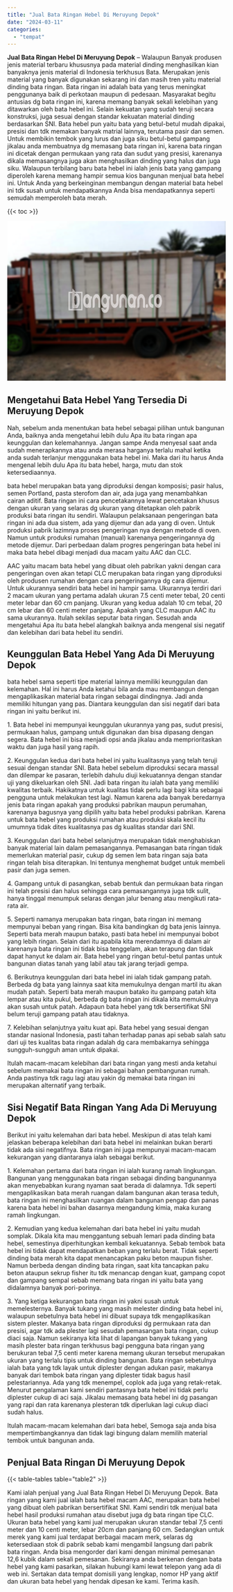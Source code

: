 ```yaml
---
title: "Jual Bata Ringan Hebel Di Meruyung Depok"
date: "2024-03-11"
categories: 
  - "tempat"
---
```


**Jual Bata Ringan Hebel Di Meruyung Depok** – Walaupun Banyak produsen jenis material terbaru khususnya pada material dinding menghasilkan kian banyaknya jenis material di Indonesia terkhusus Bata. Merupakan jenis material yang banyak digunakan sekarang ini dan masih tren yaitu material dinding bata ringan. Bata ringan ini adalah bata yang terus meningkat penggunanya baik di perkotaan maupun di pedesaan. Masyarakat begitu antusias dg bata ringan ini, karena memang banyak sekali kelebihan yang ditawarkan oleh bata hebel ini. Selain kekuatan yang sudah teruji secara konstruksi, juga sesuai dengan standar kekuatan material dinding berdasarkan SNI. Bata hebel pun yaitu bata yang betul-betul mudah dipakai, presisi dan tdk memakan banyak matrial lainnya, terutama pasir dan semen. Untuk membikin tembok yang lurus dan juga siku betul-betul gampang jikalau anda membuatnya dg memasang bata ringan ini, karena bata ringan ini dicetak dengan permukaan yang rata dan sudut yang presisi, karenanya dikala memasangnya juga akan menghasilkan dinding yang halus dan juga siku. Walaupun terbilang baru bata hebel ini ialah jenis bata yang gampang diperoleh karena memang hampir semua kios bangunan menjual bata hebel ini. Untuk Anda yang berkeinginan membangun dengan material bata hebel ini tdk susah untuk mendapatkannya Anda bisa mendapatkannya seperti semudah memperoleh bata merah.

{{< toc >}}

![Jual Bata Ringan Hebel Di Meruyung Depok](/images/jual-hebel-murah-10.png)

## Mengetahui Bata Hebel Yang Tersedia Di Meruyung Depok

Nah, sebelum anda menentukan bata hebel sebagai pilihan untuk bangunan Anda, baiknya anda mengetahui lebih dulu Apa itu bata ringan apa keunggulan dan kelemahannya. Jangan sampe Anda menyesal saat anda sudah menerapkannya atau anda merasa harganya terlalu mahal ketika anda sudah terlanjur menggunakan bata hebel ini. Maka dari itu harus Anda mengenal lebih dulu Apa itu bata hebel, harga, mutu dan stok ketersediaannya.

bata hebel merupakan bata yang diproduksi dengan komposisi; pasir halus, semen Portland, pasta sterofom dan air, ada juga yang menambahkan cairan aditif. Bata ringan ini cara pencetakannya lewat pencetakan khusus dengan ukuran yang selaras dg ukuran yang ditetapkan oleh pabrik produksi bata ringan itu sendiri. Walaupun pelaksanaan pengeringan bata ringan ini ada dua sistem, ada yang dijemur dan ada yang di oven. Untuk produksi pabrik lazimnya proses pengeringan nya dengan metode di oven. Namun untuk produksi rumahan (manual) karenanya pengeringannya dg metode dijemur. Dari perbedaan dalam progres pengeringan bata hebel ini maka bata hebel dibagi menjadi dua macam yaitu AAC dan CLC.

AAC yaitu macam bata hebel yang dibuat oleh pabrikan yakni dengan cara pengeringan oven akan tetapi CLC merupakan bata ringan yang diproduksi oleh produsen rumahan dengan cara pengeringannya dg cara dijemur. Untuk ukurannya sendiri bata hebel ini hampir sama. Ukurannya terdiri dari 2 macam ukuran yang pertama adalah ukuran 7.5 centi meter tebal, 20 centi meter lebar dan 60 cm panjang. Ukuran yang kedua adalah 10 cm tebal, 20 cm lebar dan 60 centi meter panjang. Apakah yang CLC maupun AAC itu sama ukurannya. Itulah sekilas seputar bata ringan. Sesudah anda mengetahui Apa itu bata hebel alangkah baiknya anda mengenal sisi negatif dan kelebihan dari bata hebel itu sendiri.

## Keunggulan Bata Hebel Yang Ada Di Meruyung Depok

bata hebel sama seperti tipe material lainnya memiliki keunggulan dan kelemahan. Hal ini harus Anda ketahui bila anda mau membangun dengan mengaplikasikan material bata ringan sebagai dindingnya. Jadi anda memiliki hitungan yang pas. Diantara keunggulan dan sisi negatif dari bata ringan ini yaitu berikut ini.

1\. Bata hebel ini mempunyai keunggulan ukurannya yang pas, sudut presisi, permukaan halus, gampang untuk digunakan dan bisa dipasang dengan segera. Bata hebel ini bisa menjadi opsi anda jikalau anda memprioritaskan waktu dan juga hasil yang rapih.

2\. Keunggulan kedua dari bata hebel ini yaitu kualitasnya yang telah teruji sesuai dengan standar SNI. Bata hebel sebelum diproduksi secara massal dan dilempar ke pasaran, terlebih dahulu diuji kekuatannya dengan standar uji yang dikeluarkan oleh SNI. Jadi bata ringan itu ialah bata yang memiliki kwalitas terbaik. Hakikatnya untuk kualitas tidak perlu lagi bagi kita sebagai pengguna untuk melakukan test lagi. Namun karena ada banyak beredarnya jenis bata ringan apakah yang produksi pabrikan maupun perumahan, karenanya bagusnya yang dipilih yaitu bata hebel produksi pabrikan. Karena untuk bata hebel yang produksi rumahan atau produksi skala kecil itu umumnya tidak dites kualitasnya pas dg kualitas standar dari SNI.

3\. Keunggulan dari bata hebel selanjutnya merupakan tidak menghabiskan banyak material lain dalam pemasangannya. Pemasangan bata ringan tidak memerlukan material pasir, cukup dg semen lem bata ringan saja bata ringan telah bisa diterapkan. Ini tentunya menghemat budget untuk membeli pasir dan juga semen.

4\. Gampang untuk di pasangkan, sebab bentuk dan permukaan bata ringan ini telah presisi dan halus sehingga cara pemasangannya juga tdk sulit, hanya tinggal menumpuk selaras dengan jalur benang atau mengikuti rata-rata air.

5\. Seperti namanya merupakan bata ringan, bata ringan ini memang mempunyai beban yang ringan. Bisa kita bandingkan dg bata jenis lainnya. Seperti bata merah maupun batako, pasti bata hebel ini mempunyai bobot yang lebih ringan. Selain dari itu apabila kita merendamnya di dalam air karenanya bata ringan ini tidak bisa tenggelam, akan terapung dan tidak dapat hanyut ke dalam air. Bata hebel yang ringan betul-betul pantas untuk bangunan diatas tanah yang labil atau tak jarang terjadi gempa.

6\. Berikutnya keunggulan dari bata hebel ini ialah tidak gampang patah. Berbeda dg bata yang lainnya saat kita memukulnya dengan martil itu akan mudah patah. Seperti bata merah maupun batako itu gampang patah kita lempar atau kita pukul, berbeda dg bata ringan ini dikala kita memukulnya akan susah untuk patah. Adapaun bata hebel yang tdk bersertifikat SNI belum teruji gampang patah atau tidaknya.

7\. Kelebihan selanjutnya yaitu kuat api. Bata hebel yang sesuai dengan standar nasional Indonesia, pasti tahan terhadap panas api sebab salah satu dari uji tes kualitas bata ringan adalah dg cara membakarnya sehingga sungguh-sungguh aman untuk dipakai.

Itulah macam-macam kelebihan dari bata ringan yang mesti anda ketahui sebelum memakai bata ringan ini sebagai bahan pembangunan rumah. Anda pastinya tdk ragu lagi atau yakin dg memakai bata ringan ini merupakan alternatif yang terbaik.

## Sisi Negatif Bata Ringan Yang Ada Di Meruyung Depok

Berikut ini yaitu kelemahan dari bata hebel. Meskipun di atas telah kami jelaskan beberapa kelebihan dari bata hebel ini melainkan bukan berarti tidak ada sisi negatifnya. Bata ringan ini juga mempunyai macam-macam kekurangan yang diantaranya ialah sebagai berikut.

1\. Kelemahan pertama dari bata ringan ini ialah kurang ramah lingkungan. Bangunan yang menggunakan bata ringan sebagai dinding bangunannya akan menyebabkan kurang nyaman saat berada di dalamnya. Tdk seperti mengaplikasikan bata merah ruangan dalam bangunan akan terasa teduh, bata ringan ini menghasilkan ruangan dalam bangunan pengap dan panas karena bata hebel ini bahan dasarnya mengandung kimia, maka kurang ramah lingkungan.

2\. Kemudian yang kedua kelemahan dari bata hebel ini yaitu mudah somplak. Dikala kita mau menggantung sebuah lemari pada dinding bata hebel, semestinya diperhitungkan kembali kekuatannya. Sebab tembok bata hebel ini tidak dapat mendapatkan beban yang terlalu berat. Tidak seperti dinding bata merah kita dapat menancapkan paku beton maupun fisher. Namun berbeda dengan dinding bata ringan, saat kita tancapkan paku beton ataupun sekrup fisher itu tdk menancap dengan kuat, gampang copot dan gampang sempal sebab memang bata ringan ini yaitu bata yang didalamnya banyak pori-porinya.

3\. Yang ketiga kekurangan bata ringan ini yakni susah untuk memelesternya. Banyak tukang yang masih melester dinding bata hebel ini, walaupun sebetulnya bata hebel ini dibuat supaya tdk mengaplikasikan sistem plester. Makanya bata ringan diproduksi dg permukaan rata dan presisi, agar tdk ada plester lagi sesudah pemasangan bata ringan, cukup diaci saja. Namun sekiranya kita lihat di lapangan banyak tukang yang masih plester bata ringan terkhusus bagi pengguna bata ringan yang berukuran tebal 7,5 centi meter karena memang ukuran tersebut merupakan ukuran yang terlalu tipis untuk dinding bangunan. Bata ringan sebetulnya ialah bata yang tdk layak untuk diplester dengan adukan pasir, makanya banyak dari tembok bata ringan yang diplester tidak bagus hasil pelestariannya. Ada yang tdk menempel, coplok ada juga yang retak-retak. Menurut pengalaman kami sendiri pantasnya bata hebel ini tidak perlu diplester cukup di aci saja. Jikalau memasang bata hebel ini dg pasangan yang rapi dan rata karenanya plesteran tdk diperlukan lagi cukup diaci sudah halus.

Itulah macam-macam kelemahan dari bata hebel, Semoga saja anda bisa mempertimbangkannya dan tidak lagi bingung dalam memilih material tembok untuk bangunan anda.

## Penjual Bata Ringan Di Meruyung Depok

{{< table-tables table="table2" >}}

Kami ialah penjual yang Jual Bata Ringan Hebel Di Meruyung Depok. Bata ringan yang kami jual ialah bata hebel macam AAC, merupakan bata hebel yang dibuat oleh pabrikan bersertifikat SNI. Kami sendiri tdk menjual bata hebel hasil produksi rumahan atau disebut juga dg bata ringan tipe CLC. Ukuran bata hebel yang kami jual merupakan ukuran standar tebal 7,5 centi meter dan 10 centi meter, lebar 20cm dan panjang 60 cm. Sedangkan untuk merek yang kami jual terdapat berbagai macam merk, selaras dg ketersediaan stok di pabrik sebab kami mengambil langsung dari pabrik bata ringan. Anda bisa mengorder dari kami dengan minimal pemesanan 12,6 kubik dalam sekali pemesanan. Sekiranya anda berkenan dengan bata hebel yang kami pasarkan, silakan hubungi kami lewat telepon yang ada di web ini. Sertakan data tempat domisili yang lengkap, nomor HP yang aktif dan ukuran bata hebel yang hendak dipesan ke kami. Terima kasih.
